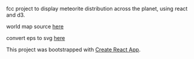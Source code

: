 fcc project to display meteorite distribution across the planet, using react and d3.

world map source [here](https://freevectormaps.com/world-maps)

convert eps to svg [here](http://image.online-convert.com/convert-to-svg)

This project was bootstrapped with [Create React App](https://github.com/facebookincubator/create-react-app).
